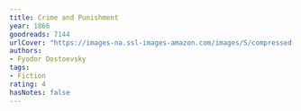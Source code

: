 ```yaml
---
title: Crime and Punishment
year: 1866
goodreads: 7144
urlCover: "https://images-na.ssl-images-amazon.com/images/S/compressed.photo.goodreads.com/books/1382846449i/7144.jpg"
authors:
- Fyodor Dostoevsky
tags:
- Fiction
rating: 4
hasNotes: false
---
```

